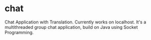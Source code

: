 # chat
Chat Application with Translation.
Currently works on localhost.
It's a multithreaded group chat application, build on Java using Socket Programming.
